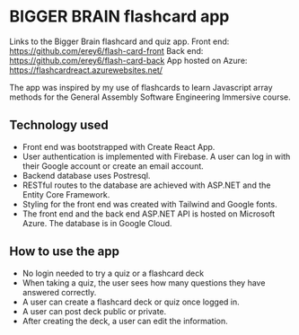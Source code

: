 # BIGGER BRAIN flashcard app

Links to the Bigger Brain flashcard and quiz app.
Front end: https://github.com/erey6/flash-card-front
Back end: https://github.com/erey6/flash-card-back
App hosted on Azure: https://flashcardreact.azurewebsites.net/

The app was inspired by my use of flashcards to learn Javascript array methods for the General Assembly Software Engineering Immersive course.

## Technology used
- Front end was bootstrapped with Create React App.
- User authentication is implemented with Firebase. A user can log in with their Google account or create an email account.
- Backend database uses Postresql.
- RESTful routes to the database are achieved with ASP.NET and the Entity Core Framework.
- Styling for the front end was created with Tailwind and Google fonts.
- The front end and the back end ASP.NET API is hosted on Microsoft Azure. The database is in Google Cloud.

## How to use the app
- No login needed to try a quiz or a flashcard deck
- When taking a quiz, the user sees how many questions they have answered correctly.
- A user can create a flashcard deck or quiz once logged in.
- A user can post deck public or private.
- After creating the deck, a user can edit the information. 

